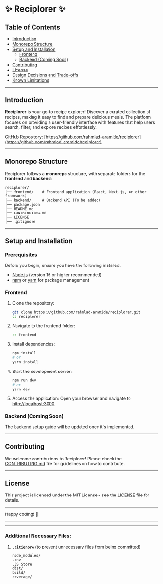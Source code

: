 # ✨ Reciplorer ✨

## Table of Contents
- [Introduction](#introduction)
- [Monorepo Structure](#monorepo-structure)
- [Setup and Installation](#setup-and-installation)
  - [Frontend](#frontend)
  - [Backend (Coming Soon)](#backend-coming-soon)
- [Contributing](#contributing)
- [License](#license)
- [Design Decisions and Trade-offs](#design-decisions-and-trade-offs)
- [Known Limitations](#known-limitations)

---

## Introduction
**Reciplorer** is your go-to recipe explorer! Discover a curated collection of recipes, making it easy to find and prepare delicious meals. The platform focuses on providing a user-friendly interface with features that help users search, filter, and explore recipes effortlessly.

GitHub Repository: [https://github.com/rahmlad-aramide/reciplorer](https://github.com/rahmlad-aramide/reciplorer)

---

## Monorepo Structure
Reciplorer follows a **monorepo** structure, with separate folders for the **frontend** and **backend**:

```
reciplorer/
│── frontend/    # Frontend application (React, Next.js, or other framework)
│── backend/     # Backend API (To be added)
│── package.json
│── README.md
│── CONTRIBUTING.md
│── LICENSE
│── .gitignore
```

---

## Setup and Installation

### Prerequisites
Before you begin, ensure you have the following installed:
- [Node.js](https://nodejs.org/) (version 16 or higher recommended)
- [npm](https://www.npmjs.com/) or [yarn](https://yarnpkg.com/) for package management

### Frontend

1. Clone the repository:
   ```bash
   git clone https://github.com/rahmlad-aramide/reciplorer.git
   cd reciplorer
   ```

2. Navigate to the frontend folder:
   ```bash
   cd frontend
   ```

3. Install dependencies:
   ```bash
   npm install
   # or
   yarn install
   ```

4. Start the development server:
   ```bash
   npm run dev
   # or
   yarn dev
   ```

5. Access the application:
   Open your browser and navigate to [http://localhost:3000](http://localhost:3000).

### Backend (Coming Soon)
The backend setup guide will be updated once it's implemented.

---

## Contributing
We welcome contributions to Reciplorer! Please check the [CONTRIBUTING.md](CONTRIBUTING.md) file for guidelines on how to contribute.

---

## License
This project is licensed under the MIT License - see the [LICENSE](LICENSE) file for details.

---

Happy coding! 🎉

---


---

### Additional Necessary Files:
1. **`.gitignore`** (to prevent unnecessary files from being committed)
   ```gitignore
   node_modules/
   .env
   .DS_Store
   dist/
   build/
   coverage/
   ```

